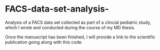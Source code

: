 # FACS-data-set-analysis-
Analysis of a FACS data set collected as part of a clincial pediatric study, which I wrote and conducted during the course of my MD thesis.

Once the manuscript has been finished, I will provide a link to the scientific publication going along with this code. 
